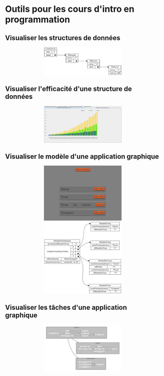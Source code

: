 # Outils pour les cours d'intro en programmation



## Visualiser les structures de données


<center>
<img width="50%" src="LinkedList.png"/>
</center>


## Visualiser l'efficacité d'une structure de données


<center>
<img width="50%" src="efficacite.png"/>
</center>

## Visualiser le modèle d'une application graphique


<center>
<img width="50%" src="VueFileAttente.png"/>
</center>


<center>
<img width="50%" src="ModeleFileAttente.png"/>
</center>

## Visualiser les tâches d'une application graphique

<center>
<img width="50%" src="frontend.png"/>
</center>




